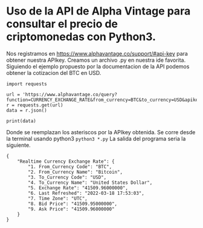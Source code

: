 # Uso de la API de Alpha Vintage para consultar el precio de criptomonedas con Python3.
Nos registramos en https://www.alphavantage.co/support/#api-key para obtener nuestra APIkey.
Creamos un archivo .py en nuestra ide favorita.
Siguiendo el ejemplo propuesto por la documentacion de la API podemos obtener la cotizacion del BTC en USD.
```
import requests

url = 'https://www.alphavantage.co/query?function=CURRENCY_EXCHANGE_RATE&from_currency=BTC&to_currency=USD&apikey=**************'
r = requests.get(url)
data = r.json()

print(data)
```
Donde se reemplazan los asteriscos por la APIkey obtenida.
Se corre desde la terminal usando python3
`python3 *.py`
La salida del programa seria la siguiente.
```
{
    "Realtime Currency Exchange Rate": {
        "1. From_Currency Code": "BTC",
        "2. From_Currency Name": "Bitcoin",
        "3. To_Currency Code": "USD",
        "4. To_Currency Name": "United States Dollar",
        "5. Exchange Rate": "41509.96000000",
        "6. Last Refreshed": "2022-03-18 17:53:03",
        "7. Time Zone": "UTC",
        "8. Bid Price": "41509.95000000",
        "9. Ask Price": "41509.96000000"
    }
}
```
